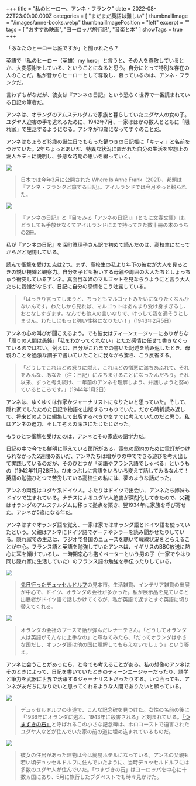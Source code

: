 +++
title = "私のヒーロー、アンネ・フランク"
date = 2022-08-22T23:00:00.000Z
categories = [ "まだまだ英語は難しい" ]
thumbnailImage = "/images/anne-books.webp"
thumbnailImagePosition = "left"
excerpt = ""
tags = [ "おすすめ映画", "ヨーロッパ旅行記", "音楽と本" ]
showTags = true
+++

「あなたのヒーローは誰ですか」と聞かれたら？

<!--more-->

英語で「私のヒーロー（英雄）my hero」と言うと、その人を尊敬しているとか、大変感謝をしている、ということになると思う。自分にとって特別な存在の人のことだ。私が昔からヒーローとして尊敬し、慕っているのは、アンネ・フランクだ。

言わずもがなだが、彼女は『アンネの日記』という恐らく世界で一番読まれている日記の筆者だ。

アンネは、オランダのアムステルダムで家族と暮らしていたユダヤ人の女の子。ユダヤ人迫害の手を逃れるために、1942年7月、一家はほかの数人とともに「隠れ家」で生活するようになる。アンネが13歳になってすぐのことだ。

アンネはちょうど13歳の誕生日でもらった鍵つきの日記帳に「キティ」と名前をつけていた。2年ちょっとあいだ、特異な状況に置かれた自分の生活を空想上の友人キティに説明し、多感な時期の思いを綴っていく。

![](/images/where-is-anne-frank.webp)

> 日本では今年3月に公開された Where Is Anne Frank（2021）、邦題は『アンネ・フランクと旅する日記』。アイルランドでは今月やっと観られた。

![](/images/anne-books.webp)

> 『アンネの日記』と『目でみる「アンネの日記」』（ともに文春文庫）は、どうしても手放せなくてアイルランドにまで持ってきた数十冊の本のうちの2冊。

私が『アンネの日記』を深町眞理子さん訳で初めて読んだのは、高校生になってからだと記憶している。

読んで衝撃を受けた点は2つ。まず、高校生の私より年下の彼女が大人を見るときの鋭い視線と観察力。自分を子ども扱いする母親や周囲の大人たちとしょっちゅう衝突しているアンネ。真面目な姉のマルゴットを見ならうようにと言う大人たちに我慢がならず、日記に自分の感情をこう吐露している。

> 「はっきり言ってしまうと、ちっともマルゴットみたいになりたくなんかないんです。わたしから見れば、マルゴットはあんまり受け身すぎるし、おとなしすぎます。なんでも他人の言いなりで、けっして我を通そうとしません。わたしはもっと強い性格になりたい！」（1943年2月5日）

アンネの心の叫びが聞こえるよう。でも彼女はティーンエージャーにありがちな「周りの人間は愚鈍」「私をわかってくれない」とただ感情に任せて書きなぐっているのではない。例えば、自分がこれまでの書いた記述を読み返したとき、母親のことを過激な調子で書いていたことに我ながら驚き、こう反省する。

> 「どうしてこれほどの怒りに燃え、これほどの憎悪に満ちあふれて、それをみんな、あなた（注：日記）にぶちまけることになったんだろう。それ以来、ずっと考え続け、一年前のアンネを理解しよう、弁護しようと努めているところです。」（1944年1月2日）

アンネは、ゆくゆくは作家かジャーナリストになりたいと思っていた。そして、隠れ家でしたためた日記や物語を出版するつもりでいた。だから時折読み返して、将来どのように編集して出版するべきかをすでに考えていたのだと思う。私はアンネの迫力、そして考えの深さにたじたじだった。

もうひとつ衝撃を受けたのは、アンネとその家族の語学力だ。

日記の中で今でも鮮明に覚えている箇所がある。電気の節約のために電灯がつけられなかった2週間のあいだ、アンネたちは暗がりの中でできる遊びを考え出して実践しているのだが、そのひとつが「英語やフランス語でしゃべる」というもの（1942年11月28日）。ひまつぶしに言語をいろいろ変えて話してみるなんて！英語の勉強ひとつで苦労している高校生の私には、夢のような話だった。

アンネの両親はユダヤ系ドイツ人。ふたりはドイツで出会い、アンネたち姉妹もドイツで生まれている。ナチスによるユダヤ人迫害が深刻化してきたので、父親はオランダのアムステルダムに移って拠点を築き、翌1934年に家族を呼び寄せた。アンネが5歳になる年だ。

アンネはすぐオランダ語を覚え、一家は家ではオランダ語とドイツ語を使っていたという。父親はアンネにドイツ語でゲーテやシラーを読み聞かせたりしている。隠れ家での生活は、ラジオで各国のニュースを聴いて戦線状況をとらえることが中心。フランス語と英語を勉強していたアンネは、イギリスのBBC放送に熱心に耳を傾けているし、一時期恋心も抱くペーターという男の子（一家でやはり同じ隠れ家に生活していた）のフランス語の勉強を手伝ったりしている。

![](/images/trends-up-west-2022.webp)

> [先日行ったデュッセルドルフ](https://www.riastra.com/2022/08/%E3%83%87%E3%83%A5%E3%83%83%E3%82%BB%E3%83%AB%E3%83%89%E3%83%AB%E3%83%95%E3%81%A7%E6%97%A5%E6%9C%AC%E3%82%92%E6%BA%80%E5%96%AB/)の見本市。生活雑貨、インテリア雑貨の出展が中心で、ドイツ、オランダの会社が多かった。私が展示品を見ていると出展者がドイツ語で話しかけてくるが、私が英語で返すとすぐ英語に切り替えてくれる。

![](/images/trends-up-west-2022-bb.webp)

> オランダの会社のブースで話が弾んだレナーテさん。「どうしてオランダ人は英語がそんなに上手なの」と尋ねてみたら、「だってオランダは小さな国だし、オランダ語は他の国に理解してもらえないでしょう」という答え。

アンネに会うことがあったら、と今でも考えることがある。私の想像のアンネはそのときによって、日記を書いていたときのティーンエージャーだったり、語学と筆力を武器に世界で活躍するジャーナリストだったりする。いつ会っても、アンネが友だちになりたいと思ってくれるような人間でありたいと願っている。

![](/images/stolperstein-dusserdolf.webp)

> デュッセルドルフの歩道で、こんな記念碑を見つけた。女性の名前の後に「1936年にオランダに逃れ、1943年に殺害される」と刻まれている。[「つまずきの石」](https://ja.wikipedia.org/wiki/%E3%82%B9%E3%83%88%E3%83%AB%E3%83%91%E3%83%BC%E3%82%B7%E3%83%A5%E3%82%BF%E3%82%A4%E3%83%B3)と呼ばれるこの小さな記念碑は、ホロコーストで迫害されたユダヤ人などが住んでいた家の前の道に埋め込まれているものだ。

![](/images/stolperstein-dusserdolf-2.webp)

> 彼女の住居があった建物は今は簡易ホテルになっている。アンネの父親も若い頃デュッセルドルフに住んでいたように、当時デュッセルドルフには多数のユダヤ人が住んでいた。「つまづきの石」はヨーロッパを中心に十数ヵ国にあり、5月に旅行したブダペストでも時々見かけた。
